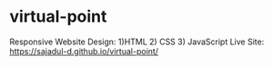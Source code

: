 # virtual-point
Responsive Website Design:
1)HTML 2) CSS 3) JavaScript
Live Site: https://sajadul-d.github.io/virtual-point/
